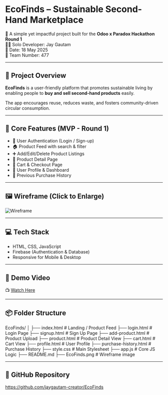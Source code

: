 # EcoFinds – Sustainable Second-Hand Marketplace

🚀 A simple yet impactful project built for the **Odoo x Paradox Hackathon Round 1**  
🧑‍💻 Solo Developer: Jay Gautam  
📅 Date: 18 May 2025  
👥 Team Number: 477

---

## 📝 Project Overview

**EcoFinds** is a user-friendly platform that promotes sustainable living by enabling people to **buy and sell second-hand products** easily.

The app encourages reuse, reduces waste, and fosters community-driven circular consumption.

---

## 📲 Core Features (MVP - Round 1)

- 🔐 User Authentication (Login / Sign-up)
- 🏠 Product Feed with search & filter
- ➕ Add/Edit/Delete Product Listings
- 📄 Product Detail Page
- 🛒 Cart & Checkout Page
- 👤 User Profile & Dashboard
- 🧾 Previous Purchase History

---

## 🖼️ Wireframe (Click to Enlarge)
![Wireframe](EcoFinds.png)

---

## 💻 Tech Stack

- HTML, CSS, JavaScript
- Firebase (Authentication & Database)
- Responsive for Mobile & Desktop

---

## 🎥 Demo Video

📺 [Watch Here](https://your-demo-video-link)

---

## 📦 Folder Structure

EcoFinds/
│
├── index.html # Landing / Product Feed
├── login.html # Login Page
├── signup.html # Sign Up Page
├── add-product.html # Product Upload
├── product.html # Product Detail View
├── cart.html # Cart View
├── profile.html # User Profile
├── purchase-history.html # Purchase History
├── style.css # Main Stylesheet
├── app.js # Core JS Logic
├── README.md
├── EcoFinds.png # Wireframe image

---

## 🔗 GitHub Repository

https://github.com/jaygautam-creator/EcoFinds
